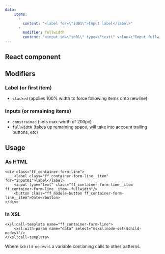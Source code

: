 ```yaml
---
data:
    items: 
      - 
        content: "<label for=\"id01\">Input label</label>"
      -              
        modifier: fullwidth
        content: "<input id=\"id01\" type=\"text\" value=\"Input fullwidth\"/>"
---
```


## React component

<div data-ff_container-form-line="" ></div>

## Modifiers

### Label (or first item)

- `stacked` (applies 100% width to force following items onto newline)

### Inputs (or remaining items)

- `constrained` (sets max-width of 200px)
- `fullwidth` (takes up remaining space, will take into account trailing buttons, etc)

## Usage
### As HTML
```
<div class="ff_container-form-line">
    <label class="ff_container-form-line__item" for="input01">label</label>
    <input type="text" class="ff_container-form-line__item ff_container-form-line__item--fullwidth"/>
    <button class="ff_module-button ff_container-form-line__item">Date</button>
</div>
```

### In XSL
```
<xsl:call-template name="ff_container-form-line">
    <xsl:with-param name="data" select="msxsl:node-set($child-nodes)"/>
</xsl:call-template>
```

Where `$child-nodes` is a variable contianing calls to other patterns.
